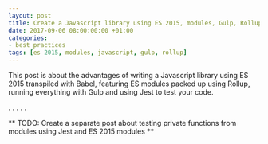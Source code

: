 ```yaml
---
layout: post
title: Create a Javascript library using ES 2015, modules, Gulp, Rollup and Jest
date: 2017-09-06 08:00:00:00 +01:00
categories:
- best practices
tags: [es 2015, modules, javascript, gulp, rollup]
---
```


This post is about the advantages of writing a Javascript library using ES 2015 transpiled with Babel, featuring ES modules packed up using Rollup, running everything with Gulp and using Jest to test your code.

.
.
.
.
.

** TODO: Create a separate post about testing private functions from modules using Jest and ES 2015 modules **


